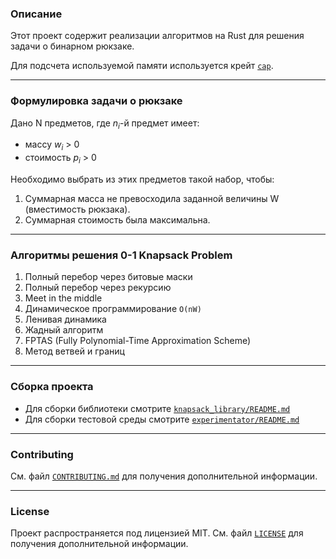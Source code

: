 ### Описание

Этот проект содержит реализации алгоритмов на Rust для решения задачи о бинарном рюкзаке. 

Для подсчета используемой памяти используется крейт [`cap`](https://crates.io/crates/cap).

---

### Формулировка задачи о рюкзаке

Дано N предметов, где $n_i$-й предмет имеет:
- массу $w_i$ > 0 
- стоимость $p_i$ > 0  

Необходимо выбрать из этих предметов такой набор, чтобы:
1. Суммарная масса не превосходила заданной величины W (вместимость рюкзака).
2. Суммарная стоимость была максимальна.

---

### Алгоритмы решения 0-1 Knapsack Problem

1. Полный перебор через битовые маски  
2. Полный перебор через рекурсию  
3. Meet in the middle  
4. Динамическое программирование `O(nW)`  
5. Ленивая динамика  
6. Жадный алгоритм  
7. FPTAS (Fully Polynomial-Time Approximation Scheme)  
8. Метод ветвей и границ  

---

### Сборка проекта
- Для сборки библиотеки смотрите [`knapsack_library/README.md`](knapsack_library/README.md)
- Для сборки тестовой среды смотрите [`experimentator/README.md`](experimentator/README.md)

---

### Contributing

См. файл [`CONTRIBUTING.md`](CONTRIBUTING.md) для получения дополнительной информации.

---

### License

Проект распространяется под лицензией MIT. См. файл [`LICENSE`](LICENSE) для получения дополнительной информации.


